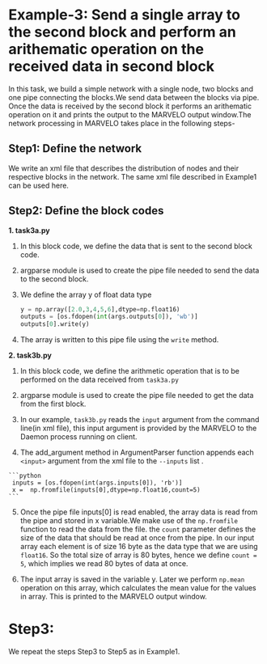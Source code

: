 # Example-3: Send a single array to the second block and perform an arithematic operation on the received data in second block

In this task, we build a simple network with a single node, two blocks and one pipe connecting the blocks.We send data between the blocks via pipe. Once the data is received by the second block it performs an arithematic operation on it and prints the output to the MARVELO output window.The network processing in MARVELO takes place in the following steps-


## Step1: Define the network

We write an xml file that describes the distribution of nodes and their respective blocks in the network.
The same xml file described in Example1 can be used here.

## Step2: Define the block codes

**1. task3a.py**

  1. In this block code, we define the data that is sent to the second block code.

  2.  argparse module is used to create the pipe file needed to send the data to the second block.
  
  3.  We define the array y of float data type
       ```python
       y = np.array([2.0,3,4,5,6],dtype=np.float16)
       outputs = [os.fdopen(int(args.outputs[0]), 'wb')]
       outputs[0].write(y)
       ```
   
  4. The array is written to this pipe file using the `write` method.

**2. task3b.py** 

  1. In this block code, we define the arithmetic operation that is to be performed on the data received from `task3a.py`

  2. argparse module is used to create the pipe file needed to get the data from the first block. 

  3. In our example, `task3b.py` reads the `input` argument from the command line(in xml file), this input argument is provided by the        MARVELO to the Daemon process running on client.

  4. The add_argument method in ArgumentParser function appends each `<input>` argument from the xml file to the `--inputs` list . 

    ```python
     inputs = [os.fdopen(int(args.inputs[0]), 'rb')]
     x =  np.fromfile(inputs[0],dtype=np.float16,count=5)
    ```
  5. Once the pipe file inputs[0] is read enabled, the array data is read from the pipe and stored in x variable.We make use of the `np.fromfile` function to read the data from the file. the `count` parameter defines the size of the data that should be read at once from the pipe. In our input array each element is of size 16 byte as the data type that we are using `float16`. So the total size of array is 80 bytes, hence we define `count = 5`, which implies we read 80 bytes of data at once.

  3. The input array is saved in the variable y. Later we perform `np.mean` operation on this array, which calculates the mean value for the values in array. This is printed to the MARVELO output window.


# Step3: 

We repeat the steps Step3 to Step5 as in Example1.
